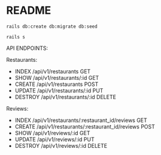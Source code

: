 # README

`rails db:create db:migrate db:seed`

`rails s`

API ENDPOINTS:

Restaurants:
- INDEX /api/v1/restaurants GET
- SHOW /api/v1/restaurants/:id GET
- CREATE /api/v1/restaurants POST
- UPDATE /api/v1/restaurants/:id PUT
- DESTROY /api/v1/restaurants/:id DELETE

Reviews:
- INDEX /api/v1/restaurants/:restaurant_id/reviews GET
- CREATE /api/v1/restaurants/:restaurant_id/reviews POST
- SHOW /api/v1/reviews/:id GET
- UPDATE /api/v1/reviews/:id PUT
- DESTROY /api/v1/reviews/:id DELETE

